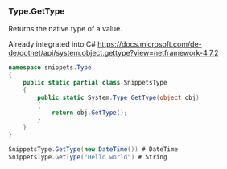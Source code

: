 ### Type.GetType

Returns the native type of a value.

Already integrated into C#
https://docs.microsoft.com/de-de/dotnet/api/system.object.gettype?view=netframework-4.7.2

``` c#
namespace snippets.Type
{
    public static partial class SnippetsType
    {
        public static System.Type GetType(object obj)
        {
            return obj.GetType();
        }
    }
}
```

``` c#
SnippetsType.GetType(new DateTime()) # DateTime
SnippetsType.GetType("Hello world") # String
```